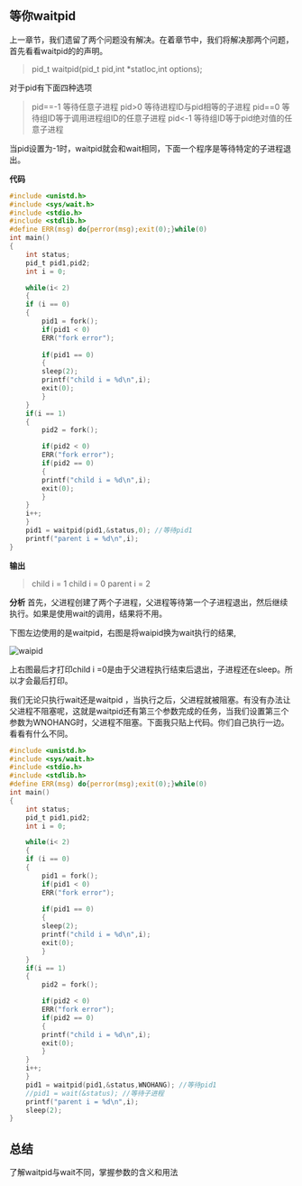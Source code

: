 ## 等你waitpid

上一章节，我们遗留了两个问题没有解决。在着章节中，我们将解决那两个问题，首先看看waitpid的的声明。
>pid_t waitpid(pid_t pid,int *statloc,int options);

对于pid有下面四种选项
>pid==-1 等待任意子进程
pid>0 等待进程ID与pid相等的子进程
pid==0 等待组ID等于调用进程组ID的任意子进程
pid<-1 等待组ID等于pid绝对值的任意子进程

当pid设置为-1时，waitpid就会和wait相同，下面一个程序是等待特定的子进程退出。

**代码**

```c
#include <unistd.h>
#include <sys/wait.h>
#include <stdio.h>
#include <stdlib.h>
#define ERR(msg) do{perror(msg);exit(0);}while(0)
int main()
{
    int status;
    pid_t pid1,pid2;
    int i = 0;

    while(i< 2)
    {
	if (i == 0)
	{
	    pid1 = fork();
	    if(pid1 < 0)
		ERR("fork error");
	    
	    if(pid1 == 0)
	    {
		sleep(2);
		printf("child i = %d\n",i);
		exit(0);
	    } 
	}
	if(i == 1)
	{
	    pid2 = fork();

	    if(pid2 < 0)
		ERR("fork error");
	    if(pid2 == 0)
	    {
		printf("child i = %d\n",i);
		exit(0);
	    }
	}
	i++;
    }
    pid1 = waitpid(pid1,&status,0); //等待pid1
    printf("parent i = %d\n",i);
}
```

**输出**
>child i = 1
child i = 0
parent i = 2

**分析**
首先，父进程创建了两个子进程，父进程等待第一个子进程退出，然后继续执行。如果是使用wait的调用，结果将不用。

下图左边使用的是waitpid，右图是将waipid换为wait执行的结果,

![waipid](./image/gif_process_waitpid.gif)

上右图最后才打印child i =0是由于父进程执行结束后退出，子进程还在sleep。所以才会最后打印。

我们无论只执行wait还是waitpid ，当执行之后，父进程就被阻塞。有没有办法让父进程不阻塞呢，这就是waitpid还有第三个参数完成的任务，当我们设置第三个参数为WNOHANG时，父进程不阻塞。下面我只贴上代码。你们自己执行一边。看看有什么不同。

```c
#include <unistd.h>
#include <sys/wait.h>
#include <stdio.h>
#include <stdlib.h>
#define ERR(msg) do{perror(msg);exit(0);}while(0)
int main()
{
    int status;
    pid_t pid1,pid2;
    int i = 0;

    while(i< 2)
    {
	if (i == 0)
	{
	    pid1 = fork();
	    if(pid1 < 0)
		ERR("fork error");
	    
	    if(pid1 == 0)
	    {
		sleep(2);
		printf("child i = %d\n",i);
		exit(0);
	    } 
	}
	if(i == 1)
	{
	    pid2 = fork();

	    if(pid2 < 0)
		ERR("fork error");
	    if(pid2 == 0)
	    {
		printf("child i = %d\n",i);
		exit(0);
	    }
	}
	i++;
    }
    pid1 = waitpid(pid1,&status,WNOHANG); //等待pid1
    //pid1 = wait(&status); //等待子进程
    printf("parent i = %d\n",i);
    sleep(2);
}


```

## 总结

了解waitpid与wait不同，掌握参数的含义和用法

